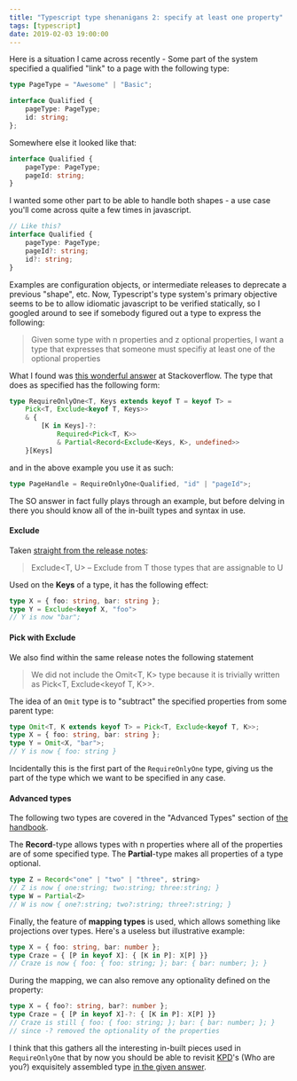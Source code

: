 ```yaml
---
title: "Typescript type shenanigans 2: specify at least one property"
tags: [typescript]
date: 2019-02-03 19:00:00
---
```


Here is a situation I came across recently - Some part of the system specified a qualified "link" to a page with the following type:

```typescript
type PageType = "Awesome" | "Basic";

interface Qualified {
    pageType: PageType;
    id: string;
};
```

Somewhere else it looked like that:

```typescript
interface Qualified {
    pageType: PageType;
    pageId: string;
}
```

I wanted some other part to be able to handle both shapes - a use case you'll come across quite a few times in javascript. 

```typescript
// Like this?
interface Qualified {
    pageType: PageType;
    pageId?: string;
    id?: string;
}
```

Examples are configuration objects, or intermediate releases to deprecate a previous "shape", etc. Now, Typescript's type system's primary objective seems to be to allow idiomatic javascript to be verified statically, so I googled around to see if somebody figured out a type to express the following:

> Given some type with n properties and z optional properties, I want a type that expresses that someone must specifiy at least one of the optional properties

What I found was [this wonderful answer][1] at Stackoverflow. The type that does as specified has the following form:

```typescript
type RequireOnlyOne<T, Keys extends keyof T = keyof T> =
    Pick<T, Exclude<keyof T, Keys>>
    & {
        [K in Keys]-?:
            Required<Pick<T, K>>
            & Partial<Record<Exclude<Keys, K>, undefined>>
    }[Keys]
```

and in the above example you use it as such:

```typescript
type PageHandle = RequireOnlyOne<Qualified, "id" | "pageId">;
```
The SO answer in fact fully plays through an example, but before delving in there you should know all of the in-built types and syntax in use.

#### Exclude

Taken [straight from the release notes][2]:

> Exclude<T, U> – Exclude from T those types that are assignable to U

Used on the **Keys** of a type, it has the following effect:

```typescript
type X = { foo: string, bar: string };
type Y = Exclude<keyof X, "foo">
// Y is now "bar";
```

#### Pick with Exclude

We also find within the same release notes the following statement

> We did not include the Omit<T, K> type because it is trivially written as Pick<T, Exclude<keyof T, K>>.

The idea of an `Omit` type is to "subtract" the specified properties from some parent type:

```typescript
type Omit<T, K extends keyof T> = Pick<T, Exclude<keyof T, K>>;
type X = { foo: string, bar: string };
type Y = Omit<X, "bar">;
// Y is now { foo: string }
```

Incidentally this is the first part of the `RequireOnlyOne` type, giving us the part of the type which we want to be specified in any case.

#### Advanced types

The following two types are covered in the "Advanced Types" section of [the handbook][3].

The **Record**-type allows types with n properties where all of the properties are of some specified type.
The **Partial**-type makes all properties of a type optional.

```typescript
type Z = Record<"one" | "two" | "three", string>
// Z is now { one:string; two:string; three:string; }
type W = Partial<Z>
// W is now { one?:string; two?:string; three?:string; }
```

Finally, the feature of **mapping types** is used, which allows something like projections over types. Here's a useless but illustrative example:

```typescript
type X = { foo: string, bar: number };
type Craze = { [P in keyof X]: { [K in P]: X[P] }}
// Craze is now { foo: { foo: string; }; bar: { bar: number; }; }
```

During the mapping, we can also remove any optionality defined on the property:

```typescript
type X = { foo?: string, bar?: number };
type Craze = { [P in keyof X]-?: { [K in P]: X[P] }}
// Craze is still { foo: { foo: string; }; bar: { bar: number; }; }
// since -? removed the optionality of the properties
```

I think that this gathers all the interesting in-built pieces used in `RequireOnlyOne` that by now you should be able to revisit [KPD][4]'s (Who are you?) exquisitely assembled type [in the given answer][1].


[1]: https://stackoverflow.com/a/49725198/51428
[2]:https://www.typescriptlang.org/docs/handbook/release-notes/typescript-2-8.html
[3]: https://www.typescriptlang.org/docs/handbook/advanced-types.html
[4]: https://stackoverflow.com/users/2077574/kpd